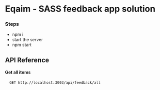 # Eqaim - SASS feedback app solution

### Steps

- npm i
- start the server
- npm start

## API Reference

#### Get all items

```http
  GET http://localhost:3003/api/feedback/all
```
